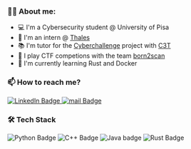 ### :man_technologist: **About me:**

- 💻 I'm a Cybersecurity student @ University of Pisa
- 👔 I'm an intern @ [Thales](https://www.thalesgroup.com/en)
- 📚 I'm tutor for the [Cyberchallenge](https://cyberchallenge.it/) project with [C3T](https://www.c3t.it/)
- 🚩 I play CTF competions with the team [born2scan](https://born2scan.run/) <br>
- 🌱 I'm currently learning Rust and Docker
 
### 📫 **How to reach me?** 
<div id="social_badges">
  <a href="https://www.linkedin.com/in/gianmarco-pastore-759aa5176/?locale=en_US">
    <img src="https://img.shields.io/badge/LinkedIn-blue?style=for-the-badge&logo=linkedin&logoColor=white" alt="LinkedIn Badge"/>
  </a>
  <a href="mailto:g.pastore11@studenti.unipi.it">
    <img src="https://img.shields.io/badge/Email-blue?style=for-the-badge&logo=mail" alt="mail Badge"/>
  </a>
</div>

### :hammer_and_wrench: Tech Stack
<div id="tech_badges">
    <img src="https://img.shields.io/badge/Python-blue?logo=python&logoColor=yellow&style=for-the-badge" alt="Python Badge"/>
    <img src="https://img.shields.io/badge/C++-blue?logo=c%2B%2B&logoColor=White&style=for-the-badge" alt="C++ Badge"/>
    <img src="https://img.shields.io/badge/Java-yellow?style=for-the-badge&logo=java&logoColor=white" alt="Java badge"/>
    <img src="https://img.shields.io/badge/Rust-red?logo=c%2B%2B&logoColor=White&style=for-the-badge" alt="Rust Badge"/>
</div>

